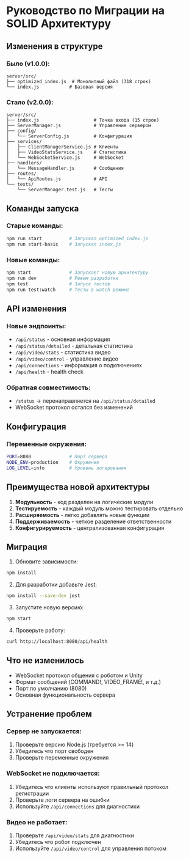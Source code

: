 # Руководство по Миграции на SOLID Архитектуру

## Изменения в структуре

### Было (v1.0.0):
```
server/src/
├── optimized_index.js  # Монолитный файл (318 строк)
└── index.js           # Базовая версия
```

### Стало (v2.0.0):
```
server/src/
├── index.js                    # Точка входа (15 строк)
├── ServerManager.js            # Управление сервером
├── config/
│   └── ServerConfig.js         # Конфигурация
├── services/
│   ├── ClientManagerService.js # Клиенты
│   ├── VideoStatsService.js    # Статистика
│   └── WebSocketService.js     # WebSocket
├── handlers/
│   └── MessageHandler.js       # Сообщения
├── routes/
│   └── ApiRoutes.js            # API
└── tests/
    └── ServerManager.test.js   # Тесты
```

## Команды запуска

### Старые команды:
```bash
npm run start          # Запускал optimized_index.js
npm run start-basic    # Запускал index.js
```

### Новые команды:
```bash
npm start              # Запускает новую архитектуру
npm run dev            # Режим разработки
npm test               # Запуск тестов
npm run test:watch     # Тесты в watch режиме
```

## API изменения

### Новые эндпоинты:
- `/api/status` - основная информация
- `/api/status/detailed` - детальная статистика
- `/api/video/stats` - статистика видео
- `/api/video/control` - управление видео
- `/api/connections` - информация о подключениях
- `/api/health` - health check

### Обратная совместимость:
- `/status` → перенаправляется на `/api/status/detailed`
- WebSocket протокол остался без изменений

## Конфигурация

### Переменные окружения:
```bash
PORT=8080              # Порт сервера
NODE_ENV=production    # Окружение
LOG_LEVEL=info         # Уровень логирования
```

## Преимущества новой архитектуры

1. **Модульность** - код разделен на логические модули
2. **Тестируемость** - каждый модуль можно тестировать отдельно
3. **Расширяемость** - легко добавлять новые функции
4. **Поддерживаемость** - четкое разделение ответственности
5. **Конфигурируемость** - централизованная конфигурация

## Миграция

1. Обновите зависимости:
```bash
npm install
```

2. Для разработки добавьте Jest:
```bash
npm install --save-dev jest
```

3. Запустите новую версию:
```bash
npm start
```

4. Проверьте работу:
```bash
curl http://localhost:8080/api/health
```

## Что не изменилось

- WebSocket протокол общения с роботом и Unity
- Формат сообщений (COMMAND!, VIDEO_FRAME!, и т.д.)
- Порт по умолчанию (8080)
- Основная функциональность сервера

## Устранение проблем

### Сервер не запускается:
1. Проверьте версию Node.js (требуется >= 14)
2. Убедитесь что порт свободен
3. Проверьте переменные окружения

### WebSocket не подключается:
1. Убедитесь что клиенты используют правильный протокол регистрации
2. Проверьте логи сервера на ошибки
3. Используйте `/api/connections` для диагностики

### Видео не работает:
1. Проверьте `/api/video/stats` для диагностики
2. Убедитесь что робот подключен
3. Используйте `/api/video/control` для управления потоком 